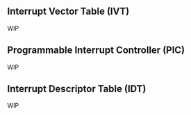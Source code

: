 ## Interrupt Vector Table (IVT)

WIP

## Programmable Interrupt Controller (PIC)

WIP

## Interrupt Descriptor Table (IDT)

WIP
